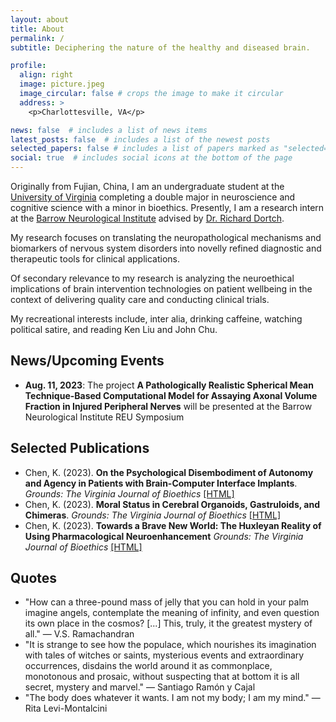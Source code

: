 ```yaml
---
layout: about
title: About
permalink: /
subtitle: Deciphering the nature of the healthy and diseased brain.

profile:
  align: right
  image: picture.jpeg
  image_circular: false # crops the image to make it circular
  address: >
    <p>Charlottesville, VA</p>

news: false  # includes a list of news items
latest_posts: false  # includes a list of the newest posts
selected_papers: false # includes a list of papers marked as "selected={true}"
social: true  # includes social icons at the bottom of the page
---
```


Originally from Fujian, China, I am an undergraduate student at the [University of Virginia](https://www.virginia.edu/) completing a double major in neuroscience and cognitive science with a minor in bioethics. Presently, I am a research intern at the [Barrow Neurological Institute](https://www.barrowneuro.org/) advised by [Dr. Richard Dortch](https://www.barrowneuro.org/person/richard-dortch-phd/).

My research focuses on translating the neuropathological mechanisms and biomarkers of nervous system disorders into novelly refined diagnostic and therapeutic tools for clinical applications.

Of secondary relevance to my research is analyzing the neuroethical implications of brain intervention technologies on patient wellbeing in the context of delivering quality care and conducting clinical trials.

My recreational interests include, inter alia, drinking caffeine, watching political satire, and reading Ken Liu and John Chu.


## News/Upcoming Events
* **Aug. 11, 2023**: The project **A Pathologically Realistic Spherical Mean Technique-Based Computational Model for Assaying Axonal Volume Fraction in Injured Peripheral Nerves** will be presented at the Barrow Neurological Institute REU Symposium

## Selected Publications
* Chen, K. (2023). **On the Psychological Disembodiment of Autonomy and Agency in Patients with Brain-Computer Interface Implants**. *Grounds: The Virginia Journal of Bioethics* [[HTML]](http://www.vabioethics.com/content/2023/5/2/on-the-psychological-disembodiment-of-autonomy-and-agency-in-patients-with-brain-computer-interface-implants)
* Chen, K. (2023). **Moral Status in Cerebral Organoids, Gastruloids, and Chimeras**. *Grounds: The Virginia Journal of Bioethics* [[HTML]](http://www.vabioethics.com/content/2023/3/15/moral-status-in-cerebral-organoids-gatruloids-and-chimeras)
* Chen, K. (2023). **Towards a Brave New World: The Huxleyan Reality of Using Pharmacological Neuroenhancement** *Grounds: The Virginia Journal of Bioethics* [[HTML]](http://www.vabioethics.com/content/2023/1/12/towards-a-brave-new-world-the-huxleyan-reality-of-using-pharmocological-neuroenhancement)

## Quotes
* "How can a three-pound mass of jelly that you can hold in your palm imagine angels, contemplate the meaning of infinity, and even question its own place in the cosmos? [...] This, truly, it the greatest mystery of all." ― V.S. Ramachandran
* "It is strange to see how the populace, which nourishes its imagination with tales of witches or saints, mysterious events and extraordinary occurrences, disdains the world around it as commonplace, monotonous and prosaic, without suspecting that at bottom it is all secret, mystery and marvel." ― Santiago Ramón y Cajal
* "The body does whatever it wants. I am not my body; I am my mind." ― Rita Levi-Montalcini
